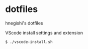 # dotfiles
hnegishi's dotfiles


VScode install settings and extension
```
$ ./vscode-install.sh
```
